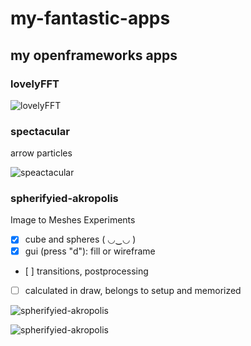 # my-fantastic-apps

## my openframeworks apps


### lovelyFFT

![lovelyFFT](https://user-images.githubusercontent.com/445226/143584450-875caad9-5949-4dcb-a2b1-1e05e3cbd228.png "lovelyFFT screenshot")

### spectacular 

arrow particles

![speactacular](https://user-images.githubusercontent.com/445226/143585149-ce32ef72-7231-4c74-9647-c2fda3752a21.png "arrow particles")


### spherifyied-akropolis 

Image to Meshes Experiments   

- [x] cube and spheres ( ◡‿◡ )   
- [x] gui (press "d"): fill or wireframe 
- [ ] transitions, postprocessing
- [ ] calculated in draw, belongs to setup and memorized

![spherifyied-akropolis](https://user-images.githubusercontent.com/445226/143587949-219c9eb8-c51c-4c22-84ee-8c9842f1f347.png "akropolis in boxes")


![spherifyied-akropolis](https://user-images.githubusercontent.com/445226/143679231-1a2e2665-aff1-46b9-87be-be5af598a48c.png "akropolis in wireframed boxes")





